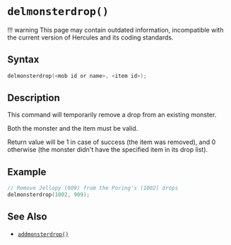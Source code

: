 # `delmonsterdrop()`

!!! warning
	This page may contain outdated information, incompatible with the current version of Hercules and its coding standards.

## Syntax

```c
delmonsterdrop(<mob id or name>, <item id>);
```

## Description

This command will temporarily remove a drop from an existing monster.

Both the monster and the item must be valid.

Return value will be 1 in case of success (the item was removed), and 0
otherwise (the monster didn't have the specified item in its drop list).

## Example

```c
// Remove Jellopy (909) from the Poring's (1002) drops
delmonsterdrop(1002, 909);
```

## See Also

- [`addmonsterdrop()`](addmonsterdrop.md)
